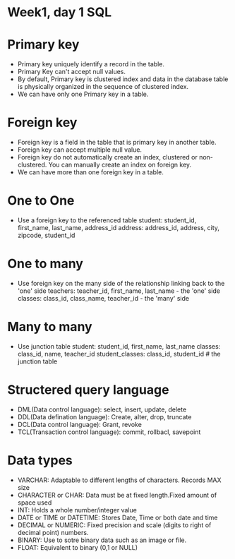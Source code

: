 # Week1, day 1 SQL

# Primary key
- Primary key uniquely identify a record in the table.
- Primary Key can't accept null values.
- By default, Primary key is clustered index and data in the database table is physically organized in the sequence of clustered index.
- We can have only one Primary key in a table.

# Foreign key
- Foreign key is a field in the table that is primary key in another table.
- Foreign key can accept multiple null value.
- Foreign key do not automatically create an index, clustered or non-clustered. You can manually create an index on foreign key.
- We can have more than one foreign key in a table.

# One to One
- Use a foreign key to the referenced table
student: student_id, first_name, last_name, address_id
address: address_id, address, city, zipcode, student_id

# One to many
- Use foreign key on the many side of the relationship linking back to the 'one' side
teachers: teacher_id, first_name, last_name - the 'one' side
classes:  class_id, class_name, teacher_id - the 'many' side

# Many to many
- Use junction table
student: student_id, first_name, last_name
classes: class_id, name, teacher_id
student_classes: class_id, student_id     # the junction table

# Structered query language
- DML(Data control language): select, insert, update, delete
- DDL(Data defination language): Create, alter, drop, truncate
- DCL(Data control language): Grant, revoke
- TCL(Transaction control language): commit, rollbacl, savepoint

# Data types
- VARCHAR: Adaptable to different lengths of characters. Records MAX size
- CHARACTER or CHAR: Data must be at fixed length.Fixed amount of space used
- INT: Holds a whole number/integer value
- DATE or TIME or DATETIME: Stores Date, Time or both date and time
- DECIMAL or NUMERIC: Fixed precision and scale (digits to right of decimal point) numbers.
- BINARY: Use to sotre binary data such as an image or file.
- FLOAT: Equivalent to binary (0,1 or NULL)
